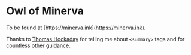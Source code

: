 # Owl of Minerva

To be found at [https://minerva.ink](https://minerva.ink).

Thanks to [Thomas Hockaday](https://thomashockaday.github.io/) for telling me about `<summary>` tags and for countless other guidance.
